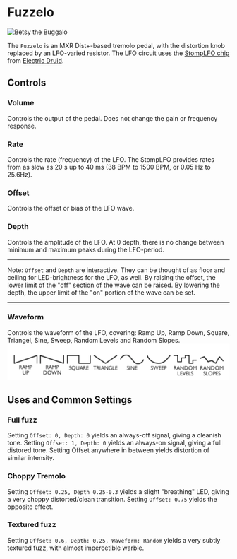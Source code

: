 # Fuzzelo

![Betsy the Buggalo](https://gamepedia.cursecdn.com/futuramaworldsoftomorrow_gamepedia_en/8/8a/Mission_The_Buggalo_Bond.png?version=6296effb747ab478a2fd876bd3014b79) 

The `Fuzzelo` is an MXR Dist+-based tremolo pedal, with the distortion knob replaced by an LFO-varied resistor. The LFO circuit uses the [StompLFO chip](https://electricdruid.net/datasheets/STOMPLFODatasheet.pdf) from [Electric Druid](https://electricdruid.net/product/stomplfo/). 

## Controls
### Volume 
Controls the output of the pedal. Does not change the gain or frequency response.

### Rate
Controls the rate (frequency) of the LFO. The StompLFO provides rates from as slow as 20 s up to 40 ms (38 BPM to 1500 BPM, or 0.05 Hz to 25.6Hz).

### Offset
Controls the offset or bias of the LFO wave. 

### Depth
Controls the amplitude of the LFO. At 0 depth, there is no change between minimum and maximum peaks during the LFO-period.

---

Note: `Offset` and `Depth` are interactive. They can be thought of as floor and ceiling for LED-brightness for the LFO, as well. By raising the offset, the lower limit of the "off" section of the wave can be raised. By lowering the depth, the upper limit of the "on" portion of the wave can be set.

---

### Waveform
Controls the waveform of the LFO, covering: Ramp Up, Ramp Down, Square, Triangel, Sine, Sweep, Random Levels and Random Slopes.
![Waveforms Ramp Up, Ramp Down, Square, Triangel, Sine, Sweep, Random Levels and Random Slopes](waveforms.png)

## Uses and Common Settings

### Full fuzz
Setting `Offset: 0, Depth: 0` yields an always-off signal, giving a cleanish tone.
Setting `Offset: 1, Depth: 0` yields an always-on signal, giving a full distored tone.
Setting Offset anywhere in between yields distortion of similar intensity.

### Choppy Tremolo
Setting `Offset: 0.25, Depth 0.25-0.3` yields a slight "breathing" LED, giving a very choppy
distorted/clean transition. Setting `Offset: 0.75` yields the opposite effect.

### Textured fuzz
Setting `Offset: 0.6, Depth: 0.25, Waveform: Random` yields a very subtly textured fuzz, 
with almost impercetible warble.
